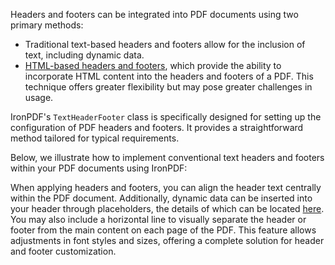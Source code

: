 Headers and footers can be integrated into PDF documents using two primary methods:

- Traditional text-based headers and footers allow for the inclusion of text, including dynamic data.
- [HTML-based headers and footers](https://ironpdf.com/examples/html-headers-and-footers/), which provide the ability to incorporate HTML content into the headers and footers of a PDF. This technique offers greater flexibility but may pose greater challenges in usage.

IronPDF's `TextHeaderFooter` class is specifically designed for setting up the configuration of PDF headers and footers. It provides a straightforward method tailored for typical requirements.

Below, we illustrate how to implement conventional text headers and footers within your PDF documents using IronPDF:

When applying headers and footers, you can align the header text centrally within the PDF document. Additionally, dynamic data can be inserted into your header through placeholders, the details of which can be located [here](https://ironpdf.com/object-reference/api/IronPdf.TextHeaderFooter.html). You may also include a horizontal line to visually separate the header or footer from the main content on each page of the PDF. This feature allows adjustments in font styles and sizes, offering a complete solution for header and footer customization.